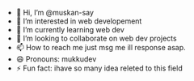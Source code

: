 - 👋 Hi, I’m @muskan-say
- 👀 I’m interested in web developement
- 🌱 I’m currently learning web dev
- 💞️ I’m looking to collaborate on web dev projects
- 📫 How to reach me just msg me ill response asap.
- 😄 Pronouns: mukkudev
- ⚡ Fun fact: ihave so many idea releted to this field

<!---
muskan-say/muskan-say is a ✨ special ✨ repository because its `README.md` (this file) appears on your GitHub profile.
You can click the Preview link to take a look at your changes.
--->
